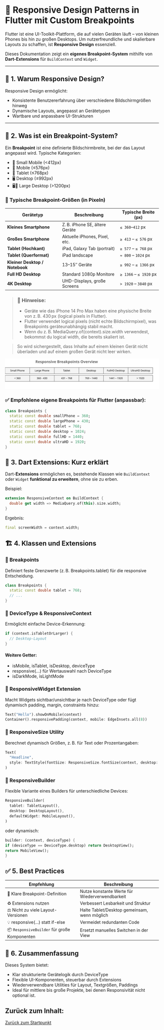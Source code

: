 # 📱 Responsive Design Patterns in Flutter mit Custom Breakpoints

Flutter ist eine UI-Toolkit-Plattform, die auf vielen Geräten läuft – von kleinen Phones bis hin zu großen Desktops. Um nutzerfreundliche und skalierbare Layouts zu schaffen, ist **Responsive Design** essenziell.

Dieses Dokumentation zeigt ein **eigenes Breakpoint-System** mithilfe von **Dart-Extensions** für `BuildContext` und 
`Widget`.

---

## 🧠 1. Warum Responsive Design?

Responsive Design ermöglicht:
- Konsistente Benutzererfahrung über verschiedene Bildschirmgrößen hinweg
- Dynamische Layouts, angepasst an Gerätetypen
- Wartbare und anpassbare UI-Strukturen

---

## 🎯 2. Was ist ein Breakpoint-System?

Ein **Breakpoint** ist eine definierte Bildschirmbreite, bei der das Layout angepasst wird. Typische Kategorien:
- 📱 Small Mobile (<412px)
- 📱 Mobile (≤576px)
- 🧾 Tablet (≤768px)
- 🖥️ Desktop (≤992px)
- 🖥️💼 Large Desktop (>1200px)

### 📐 Typische Breakpoint-Größen (in Pixeln)

| Gerätetyp                      | Beschreibung                   | Typische Breite (px)   |
| ------------------------------ | ------------------------------ | ---------------------- |
| **Kleines Smartphone**         | Z. B. iPhone SE, ältere Geräte | `≤ 360`–`412` px       |
| **Großes Smartphone**          | Aktuelle iPhones, Pixel, etc.  | `≥ 413` – `≤ 576` px   |
| **Tablet (Hochkant)**          | iPad, Galaxy Tab (portrait)    | `≥ 577` – `≤ 768` px   |
| **Tablet (Querformat)**        | iPad landscape                 | `≈ 800` – `1024` px    |
| **Kleiner Desktop / Notebook** | 13–15″ Geräte                  | `≥ 992` – `≤ 1366` px  |
| **Full HD Desktop**            | Standard 1080p Monitore        | `≥ 1366` – `≤ 1920` px |
| **4K Desktop**                 | UHD-Displays, große Screens    | `> 1920` – `3840` px   |


>### 🧠 Hinweise:
>- Geräte wie das iPhone 14 Pro Max haben eine physische Breite von z. B. 430 px (logical pixels in Flutter).
>- Flutter verwendet logical pixels (nicht echte Bildschirmpixel), was Breakpoints geräteunabhängig stabil macht.
>- Wenn du z. B. MediaQuery.of(context).size.width verwendest, bekommst du logical width, die bereits skaliert ist.

> So wird sichergestellt, dass Inhalte auf einem kleinen Gerät nicht überladen und auf einem großen Gerät nicht leer wirken.

![Breakpoint Skala](assets/breakpoint.svg)

### ✅ Empfohlene eigene Breakpoints für Flutter (anpassbar):
```dart
class Breakpoints {
  static const double smallPhone = 360;
  static const double largePhone = 430;
  static const double tablet = 768;
  static const double desktop = 1024;
  static const double fullHD = 1440;
  static const double ultraHD = 1920;
}
```


## 🧩 3. Dart Extensions: Kurz erklärt

Dart-**Extensions** ermöglichen es, bestehende Klassen wie `BuildContext` oder `Widget` **funktional zu erweitern**, ohne sie zu erben.

Beispiel:

```dart
extension ResponsiveContext on BuildContext {
  double get width => MediaQuery.of(this).size.width;
}
```
Ergebnis:
```dart
final screenWidth = context.width;
```

## 🏗️ 4. Klassen und Extensions
### 🔹 Breakpoints
Definiert feste Grenzwerte (z. B. Breakpoints.tablet) für die responsive Entscheidung.

```dart
class Breakpoints {
  static const double tablet = 768;
  // ...
}
```

### 🔹 DeviceType & ResponsiveContext
Ermöglicht einfache Device-Erkennung:

```dart
if (context.isTabletOrLarger) {
  // Desktop-Layout
}
```

#### Weitere Getter:

- isMobile, isTablet, isDesktop, deviceType
- responsive<T>(...) für Wertauswahl nach DeviceType
- isDarkMode, isLightMode

### 🔹 ResponsiveWidget Extension
Macht Widgets sichtbar/unsichtbar je nach DeviceType oder fügt dynamisch padding, margin, constraints hinzu:

```dart
Text("Hello").showOnMobile(context)
Container().responsivePadding(context, mobile: EdgeInsets.all(8))
```

### 🔹 ResponsiveSize Utility
Berechnet dynamisch Größen, z. B. für Text oder Prozentangaben:
```dart
Text(
  "Headline",
  style: TextStyle(fontSize: ResponsiveSize.fontSize(context, desktop: 24, mobile: 16, defaultSize: 18)),
)
```

### 🔹 ResponsiveBuilder
Flexible Variante eines Builders für unterschiedliche Devices:
```dart
ResponsiveBuilder(
  tablet: TabletLayout(),
  desktop: DesktopLayout(),
  defaultWidget: MobileLayout(),
)
```
oder dynamisch:
```dart
builder: (context, deviceType) {
if (deviceType == DeviceType.desktop) return DesktopView();
return MobileView();
}
```
## ✅ 5. Best Practices

| Empfehlung                                   | Beschreibung                                   |
| -------------------------------------------- | ---------------------------------------------- |
| 📐 Klare Breakpoint-Definition               | Nutze konstante Werte für Wiederverwendbarkeit |
| ♻️ Extensions nutzen                         | Verbessert Lesbarkeit und Struktur             |
| ⚖️ Nicht zu viele Layout-Versionen           | Halte Tablet/Desktop gemeinsam, wenn möglich   |
| 💡 responsive(...) statt if-else             | Vermeidet redundanten Code                     |
| 📦 `ResponsiveBuilder` für große Komponenten | Ersetzt manuelles Switchen in der View         |


## 🧾 6. Zusammenfassung
Dieses System bietet:

- Klar strukturierte Gerätelogik durch DeviceType
- Flexible UI-Komponenten, steuerbar durch Extensions
- Wiederverwendbare Utilities für Layout, Textgrößen, Paddings
- Ideal für mittlere bis große Projekte, bei denen Responsivität nicht optional ist.

## Zurück zum Inhalt:
[Zurück zum Startpunkt](../README.md)
